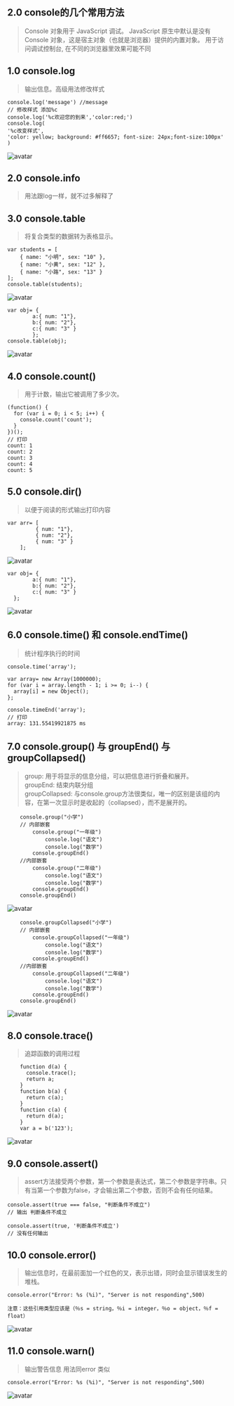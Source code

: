 ## 2.0 console的几个常用方法

>Console 对象用于 JavaScript 调试。
> JavaScript 原生中默认是没有 Console 对象，这是宿主对象（也就是浏览器）提供的内置对象。 用于访问调试控制台, 在不同的浏览器里效果可能不同

## 1.0 console.log

>输出信息。高级用法修改样式
 
```
console.log('message') //message
// 修改样式 添加%c
console.log('%c欢迎您的到来','color:red;')
console.log(
'%c改变样式',
'color: yellow; background: #ff6657; font-size: 24px;font-size:100px'
)

```
![avatar](./img/con1.jpg)<br>

## 2.0 console.info

>用法跟log一样，就不过多解释了

## 3.0 console.table

>将复合类型的数据转为表格显示。

```angular2html
var students = [
    { name: "小明", sex: "10" },
    { name: "小黄", sex: "12" },
    { name: "小路", sex: "13" }
];
console.table(students);
```
![avatar](./img/2.jpg)<br>

```angular2html
var obj= {
        a:{ num: "1"},
        b:{ num: "2"},
        c:{ num: "3" }
        };
console.table(obj);
```
![avatar](./img/3.jpg)<br>

## 4.0 console.count()
>用于计数，输出它被调用了多少次。

``` 
(function() {
  for (var i = 0; i < 5; i++) { 
    console.count('count'); 
  }
})();
// 打印
count: 1
count: 2
count: 3
count: 4
count: 5
```

## 5.0 console.dir()
>以便于阅读的形式输出打印内容

```angular2html
var arr= [
         { num: "1"},
         { num: "2"}, 
         { num: "3" }
    ];
```
![avatar](./img/4.jpg)<br>
```angular2html
var obj= {
        a:{ num: "1"},
        b:{ num: "2"},
        c:{ num: "3" }
  };
```
![avatar](./img/5.jpg)<br>

## 6.0 console.time() 和 console.endTime()
>统计程序执行的时间

```     
console.time('array');

var array= new Array(1000000);
for (var i = array.length - 1; i >= 0; i--) {
  array[i] = new Object();
};

console.timeEnd('array');
// 打印
array: 131.55419921875 ms
```

## 7.0 console.group() 与 groupEnd() 与 groupCollapsed()
>group: 用于将显示的信息分组，可以把信息进行折叠和展开。<br>
>groupEnd: 结束内联分组 <br>
>groupCollapsed: 与console.group方法很类似，唯一的区别是该组的内容，在第一次显示时是收起的（collapsed），而不是展开的。

``` 
    console.group("小学")
    // 内部嵌套
        console.group("一年级")
            console.log("语文")
            console.log("数学")
        console.groupEnd()
    //内部嵌套
        console.group("二年级")
            console.log("语文")
            console.log("数学")
        console.groupEnd()
    console.groupEnd()
```
![avatar](./img/6.png)<br>
``` 
    console.groupCollapsed("小学")
    // 内部嵌套
        console.groupCollapsed("一年级")
            console.log("语文")
            console.log("数学")
        console.groupEnd()
    //内部嵌套
        console.groupCollapsed("二年级")
            console.log("语文")
            console.log("数学")
        console.groupEnd()
    console.groupEnd()
```
![avatar](./img/7.jpg)<br>

## 8.0 console.trace()
>追踪函数的调用过程

```angular2html
    function d(a) { 
      console.trace();
      return a;
    }
    function b(a) { 
      return c(a);
    }
    function c(a) { 
      return d(a);
    }
    var a = b('123');

```
![avatar](./img/8.jpg)<br>

## 9.0 console.assert()
>assert方法接受两个参数，第一个参数是表达式，第二个参数是字符串。只有当第一个参数为false，才会输出第二个参数，否则不会有任何结果。

```angular2html
console.assert(true === false, "判断条件不成立")
// 输出 判断条件不成立

console.assert(true, '判断条件不成立')
// 没有任何输出
```

## 10.0 console.error()
>输出信息时，在最前面加一个红色的叉，表示出错，同时会显示错误发生的堆栈。

```angular2html
console.error("Error: %s (%i)", "Server is not responding",500)

注意：这些引用类型应该是（％s = string，％i = integer，％o = object，％f = float）
```
![avatar](./img/10.jpg)<br>

## 11.0 console.warn()
>输出警告信息 用法同error 类似

```angular2html
console.error("Error: %s (%i)", "Server is not responding",500)
```
![avatar](./img/11.jpg)<br>
